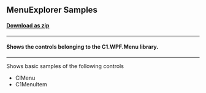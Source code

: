 ## MenuExplorer Samples
#### [Download as zip](https://downgit.github.io/#/home?url=https://github.com/GrapeCity/ComponentOne-WPF-Samples/tree/master/\NET_5\Menu\MenuExplorer)
____
#### Shows the controls belonging to the C1.WPF.Menu library.
____
Shows basic samples of the following controls

* ClMenu
* C1MenuItem
